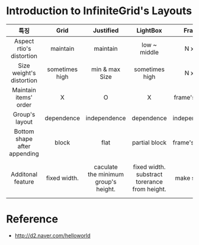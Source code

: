 # Introduction to InfiniteGrid's Layouts



특징|Grid|Justified|LightBox|Frame|Facebook|Packing|
:---:|:---:|:---:|:---:|:---:|:---:|:---:|
Aspect rtio's distortion|maintain|maintain|low ~ middle| N x M |N x N|high
Size weight's distortion|sometimes high|min & max Size|sometimes high| N x M |N x N|low|
Maintain items' order|X|O|X|frame's order|X|X
Group's layout|dependence|independence|dependence|independence|dependence|independence
Bottom shape<br>after appending|block|flat|partial block|frame's shape|partial block|flat
Additonal<br>feature|fixed width.|caculate <br>the minimum <br>group's height.|fixed width.<br> substract torerance <br/>from height.|make shape.|emphasize specific items.|fixed goup's <br>width & height. <br> dynamic layout.



# Reference
* http://d2.naver.com/helloworld